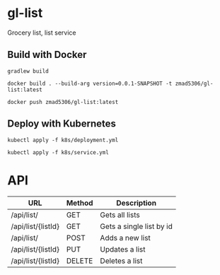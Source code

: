 # gl-list
Grocery list, list service

## Build with Docker

`gradlew build`

`docker build . --build-arg version=0.0.1-SNAPSHOT -t zmad5306/gl-list:latest`

`docker push zmad5306/gl-list:latest`

## Deploy with Kubernetes

`kubectl apply -f k8s/deployment.yml`

`kubectl apply -f k8s/service.yml`

# API

| URL                                    | Method | Description                                    |
| -------------------------------------- | ------ | ---------------------------------------------- |
| /api/list/                             |GET     | Gets all lists                                 |
| /api/list/{listId}                     |GET     | Gets a single list by id                       |
| /api/list/                             |POST    | Adds a new list                                |
| /api/list/{listId}                     |PUT     | Updates a list                                 |
| /api/list/{listId}                     |DELETE  | Deletes a list                                 |